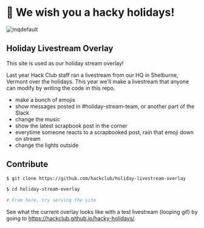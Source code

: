 # 🎄 We wish you a hacky holidays!

![mqdefault](https://user-images.githubusercontent.com/5891442/146651036-5d18d31c-3b0d-4348-a118-c9b5afd3f419.jpg)

## Holiday Livestream Overlay

This site is used as our holiday stream overlay!

Last year Hack Club staff ran a livestream from our HQ in Shelburne, Vermont over the holidays. This year we'll make a livestream that anyone can modify by writing the code in this repo.

- make a bunch of emojis
- show messages posted in #holiday-stream-team, or another part of the Slack
- change the music
- show the latest scrapbook post in the corner
- everytime someone reacts to a scrapbooked post, rain that emoji down on stream
- change the lights outside

## Contribute

```sh
$ git clone https://github.com/hackclub/holiday-livestream-overlay

$ cd holiday-stream-overlay

# From here, try serving the site
```

See what the current overlay looks like with a test livestream (looping gif) by going to https://hackclub.github.io/hacky-holidays/.
